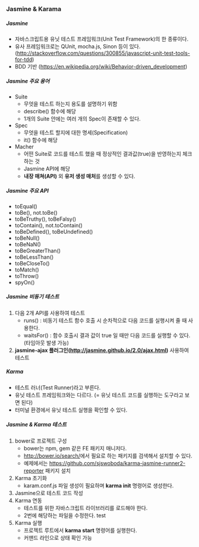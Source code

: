 ### Jasmine & Karama


##### Jasmine
- 자바스크립트용 유닛 테스트 프레임워크(Unit Test Framework)의 한 종류이다.
- 유사 프레임워크로는 QUnit, mocha.js, Sinon 등이 있다. (<http://stackoverflow.com/questions/300855/javascript-unit-test-tools-for-tdd>)
- BDD 기반 (<https://en.wikipedia.org/wiki/Behavior-driven_development>)

##### Jasmine 주요 용어
- Suite
    - 무엇을 테스트 하는지 용도를 설명하기 위함
    - describe() 함수에 해당
    - 1개의 Suite 안에는 여러 개의 Spec이 존재할 수 있다.
- Spec
    - 무엇을 테스트 할지에 대한 명세(Specification)
    - it() 함수에 해당
- Macher
    - 어떤 Suite로 코드를 테스트 했을 때 정상적인 결과값(true)을 반영하는지 체크하는 것
    - Jasmine API에 해당
    - **내장 매쳐(API)** 외 **유저 생성 매처**를 생성할 수 있다.

##### Jasmine 주요 API
- toEqual()
- toBe(), not.toBe()
- toBeTruthy(), toBeFalsy()
- toContain(), not.toContain()
- toBeDefined(), toBeUndefined()
- toBeNull()
- toBeNaN()
- toBeGreaterThan()
- toBeLessThan()
- toBeCloseTo()
- toMatch()
- toThrow()
- spyOn()

##### Jasmine 비동기 테스트
1. 다음 2개 API를 사용하여 테스트
    - runs() : 비동기 테스트 함수 호출 시 순차적으로 다음 코드를 실행시켜 줄 때 사용한다.
    - waitsFor() : 함수 호출시 결과 값이 true 일 때만 다음 코드를 실행할 수 있다. (타임아웃 발생 가능)
2. **jasmine-ajax 플러그인(<http://jasmine.github.io/2.0/ajax.html>)** 사용하여 테스트

##### Karma
- 테스트 러너(Test Runner)라고 부른다.
- 유닛 테스트 프레임워크와는 다르다. (= 유닛 테스트 코드를 실행하는 도구라고 보면 된다)
- 터미널 환경에서 유닛 테스트 실행을 확인할 수 있다.

##### Jasmine & Karma 테스트
1. bower로 프로젝트 구성
    - bower는 npm, gem 같은 FE 패키지 매니저다.
    - <http://bower.io/search/>에서 필요로 하는 패키지를 검색해서 설치할 수 있다.
    - 예제에서는 <https://github.com/sjswoboda/karma-jasmine-runner2-reporter> 패키지 설치
2. Karma 초기화
    - karam.conf.js 파일 생성이 필요하며 **karma init** 명령어로 생성한다.
3. Jasmine으로 테스트 코드 작성
4. Karma 연동
    - 테스트를 위한 자바스크립트 라이브러리를 로드해야 한다.
    - 2번에 해당하는 파일을 수정한다.
    test
5. Karma 실행
    - 프로젝트 루트에서 **karma start** 명령어를 실행한다.
    - 커맨드 라인으로 상태 확인 가능
